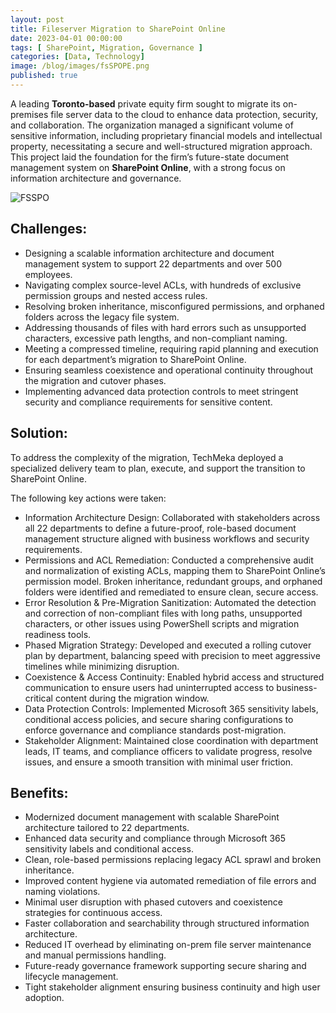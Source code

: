 ```yaml
---
layout: post
title: Fileserver Migration to SharePoint Online
date: 2023-04-01 00:00:00
tags: [ SharePoint, Migration, Governance ]
categories: [Data, Technology]
image: /blog/images/fsSPOPE.png
published: true
---
```


A leading **Toronto-based** private equity firm sought to migrate its on-premises file server data to the cloud to enhance data protection, security, and collaboration. <!--more--> The organization managed a significant volume of sensitive information, including proprietary financial models and intellectual property, necessitating a secure and well-structured migration approach. This project laid the foundation for the firm’s future-state document management system on **SharePoint Online**, with a strong focus on information architecture and governance.


![FSSPO][1]
## Challenges:
- Designing a scalable information architecture and document management system to support 22 departments and over 500 employees.
- Navigating complex source-level ACLs, with hundreds of exclusive permission groups and nested access rules.
- Resolving broken inheritance, misconfigured permissions, and orphaned folders across the legacy file system.
- Addressing thousands of files with hard errors such as unsupported characters, excessive path lengths, and non-compliant naming.
- Meeting a compressed timeline, requiring rapid planning and execution for each department’s migration to SharePoint Online.
- Ensuring seamless coexistence and operational continuity throughout the migration and cutover phases.
- Implementing advanced data protection controls to meet stringent security and compliance requirements for sensitive content.

## Solution:
To address the complexity of the migration, TechMeka deployed a specialized delivery team to plan, execute, and support the transition to SharePoint Online. 

The following key actions were taken:
- Information Architecture Design: Collaborated with stakeholders across all 22 departments to define a future-proof, role-based document management structure aligned with business workflows and security requirements.
- Permissions and ACL Remediation: Conducted a comprehensive audit and normalization of existing ACLs, mapping them to SharePoint Online’s permission model. Broken inheritance, redundant groups, and orphaned folders were identified and remediated to ensure clean, secure access.
- Error Resolution & Pre-Migration Sanitization: Automated the detection and correction of non-compliant files with long paths, unsupported characters, or other issues using PowerShell scripts and migration readiness tools.
- Phased Migration Strategy: Developed and executed a rolling cutover plan by department, balancing speed with precision to meet aggressive timelines while minimizing disruption.
- Coexistence & Access Continuity: Enabled hybrid access and structured communication to ensure users had uninterrupted access to business-critical content during the migration window.
- Data Protection Controls: Implemented Microsoft 365 sensitivity labels, conditional access policies, and secure sharing configurations to enforce governance and compliance standards post-migration.
- Stakeholder Alignment: Maintained close coordination with department leads, IT teams, and compliance officers to validate progress, resolve issues, and ensure a smooth transition with minimal user friction.


## Benefits:
- Modernized document management with scalable SharePoint architecture tailored to 22 departments.
- Enhanced data security and compliance through Microsoft 365 sensitivity labels and conditional access.
- Clean, role-based permissions replacing legacy ACL sprawl and broken inheritance.
- Improved content hygiene via automated remediation of file errors and naming violations.
- Minimal user disruption with phased cutovers and coexistence strategies for continuous access.
- Faster collaboration and searchability through structured information architecture.
- Reduced IT overhead by eliminating on-prem file server maintenance and manual permissions handling.
- Future-ready governance framework supporting secure sharing and lifecycle management.
- Tight stakeholder alignment ensuring business continuity and high user adoption.


 [1]: /blog/images/fsSPOPE.png